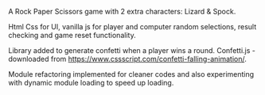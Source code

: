 A Rock Paper Scissors game with 2 extra characters: Lizard & Spock.

Html Css for UI, vanilla js for player and computer random selections, result checking and game reset functionality.

Library added to generate confetti when a player wins a round. 
Confetti.js - downloaded from https://www.cssscript.com/confetti-falling-animation/.

Module refactoring implemented for cleaner codes and also experimenting with dynamic module loading to speed up loading. 
